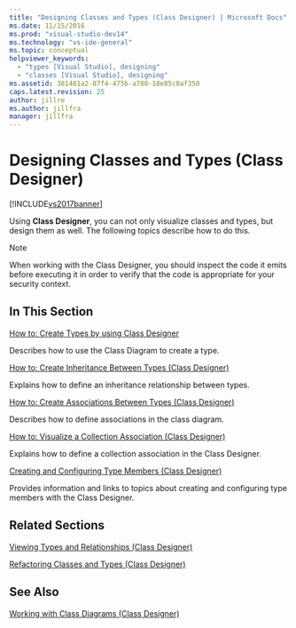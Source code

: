 ```yaml
---
title: "Designing Classes and Types (Class Designer) | Microsoft Docs"
ms.date: 11/15/2016
ms.prod: "visual-studio-dev14"
ms.technology: "vs-ide-general"
ms.topic: conceptual
helpviewer_keywords:
  - "types [Visual Studio], designing"
  - "classes [Visual Studio], designing"
ms.assetid: 381481a2-87f4-475b-a780-18e85c8af350
caps.latest.revision: 25
author: jillre
ms.author: jillfra
manager: jillfra
---
```

# Designing Classes and Types (Class Designer)
[!INCLUDE[vs2017banner](../includes/vs2017banner.md)]

Using **Class Designer**, you can not only visualize classes and types, but design them as well. The following topics describe how to do this.

> [!NOTE]
> When working with the Class Designer, you should inspect the code it emits before executing it in order to verify that the code is appropriate for your security context.

## In This Section
 [How to: Create Types by using Class Designer](../ide/how-to-create-types-by-using-class-designer.md)

 Describes how to use the Class Diagram to create a type.

 [How to: Create Inheritance Between Types (Class Designer)](../ide/how-to-create-inheritance-between-types-class-designer.md)

 Explains how to define an inheritance relationship between types.

 [How to: Create Associations Between Types (Class Designer)](../ide/how-to-create-associations-between-types-class-designer.md)

 Describes how to define associations in the class diagram.

 [How to: Visualize a Collection Association (Class Designer)](../ide/how-to-visualize-a-collection-association-class-designer.md)

 Explains how to define a collection association in the Class Designer.

 [Creating and Configuring Type Members (Class Designer)](../ide/creating-and-configuring-type-members-class-designer.md)

 Provides information and links to topics about creating and configuring type members with the Class Designer.

## Related Sections
 [Viewing Types and Relationships (Class Designer)](../ide/viewing-types-and-relationships-class-designer.md)

 [Refactoring Classes and Types (Class Designer)](../ide/refactoring-classes-and-types-class-designer.md)

## See Also
 [Working with Class Diagrams (Class Designer)](../ide/working-with-class-diagrams-class-designer.md)
